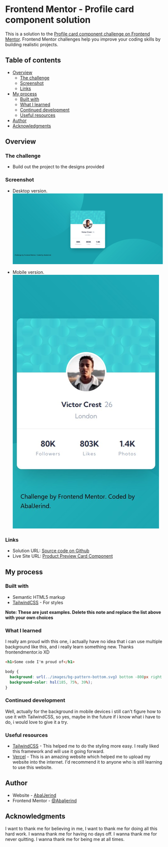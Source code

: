 # Frontend Mentor - Profile card component solution

This is a solution to the [Profile card component challenge on Frontend Mentor](https://www.frontendmentor.io/challenges/profile-card-component-cfArpWshJ). Frontend Mentor challenges help you improve your coding skills by building realistic projects.

## Table of contents

- [Overview](#overview)
  - [The challenge](#the-challenge)
  - [Screenshot](#screenshot)
  - [Links](#links)
- [My process](#my-process)
  - [Built with](#built-with)
  - [What I learned](#what-i-learned)
  - [Continued development](#continued-development)
  - [Useful resources](#useful-resources)
- [Author](#author)
- [Acknowledgments](#acknowledgments)

## Overview

### The challenge

- Build out the project to the designs provided

### Screenshot

- Desktop version.
  ![](./images/screenshot-profile-card-desktop.jpg)

- Mobile version.
  ![](./images/screenshot-profile-card-mobile.jpg)

### Links

- Solution URL: [Source code on Github](https://github.com/Abaljerind/profile-card-component)
- Live Site URL: [Product Preview Card Component](https://profile-card-component-git-main-abaljerind.vercel.app/)

## My process

### Built with

- Semantic HTML5 markup
- [TailwindCSS](https://tailwindcss.com/) - For styles

**Note: These are just examples. Delete this note and replace the list above with your own choices**

### What I learned

I really am proud with this one, i actually have no idea that i can use multiple background like this, and i really learn something new. Thanks frontendmentor.io XD

```html
<h1>Some code I'm proud of</h1>
```

```css
body {
  background: url(../images/bg-pattern-bottom.svg) bottom -800px right -200px no-repeat, url(../images/bg-pattern-top.svg) top -500px left -250px no-repeat;
  background-color: hsl(185, 75%, 39%);
}
```

### Continued development

Well, actually for the background in mobile devices i still can't figure how to use it with TailwindCSS, so yes, maybe in the future if i know what i have to do, i would love to give it a try.

### Useful resources

- [TailwindCSS](https://tailwindcss.com/) - This helped me to do the styling more easy. I really liked this framework and will use it going forward.
- [Vercel](https://vercel.com) - This is an amazing website which helped me to upload my website into the internet. I'd recommend it to anyone who is still learning to use this website.

## Author

- Website - [AbalJerind](https://profile-card-component-git-main-abaljerind.vercel.app/)
- Frontend Mentor - [@Abaljerind](https://www.frontendmentor.io/profile/Abaljerind)

## Acknowledgments

I want to thank me for believing in me, I want to thank me for doing all this hard work. I wanna thank me for having no days off. I wanna thank me for never quitting. I wanna thank me for being me at all times.
